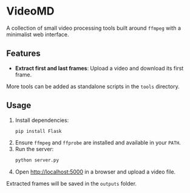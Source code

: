 # VideoMD

A collection of small video processing tools built around `ffmpeg` with a minimalist web interface.

## Features

- **Extract first and last frames**: Upload a video and download its first frame.

More tools can be added as standalone scripts in the `tools` directory.

## Usage

1. Install dependencies:
   ```bash
   pip install Flask
   ```
2. Ensure `ffmpeg` and `ffprobe` are installed and available in your `PATH`.
3. Run the server:
   ```bash
   python server.py
   ```
4. Open [http://localhost:5000](http://localhost:5000) in a browser and upload a video file.

Extracted frames will be saved in the `outputs` folder.
